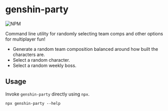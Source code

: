 # genshin-party

![NPM](https://img.shields.io/npm/v/genshin-party)

Command line utility for randomly selecting team comps and other options for multiplayer fun!
* Generate a random team composition balanced around how built the characters are.
* Select a random character.
* Select a random weekly boss.

## Usage
Invoke `genshin-party` directly using `npx`.

```shell
npx genshin-party --help
```
